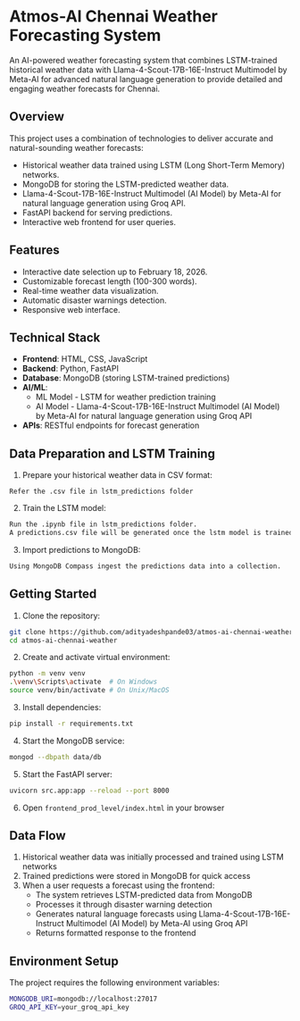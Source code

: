 # Atmos-AI Chennai Weather Forecasting System

An AI-powered weather forecasting system that combines LSTM-trained historical weather data with Llama-4-Scout-17B-16E-Instruct Multimodel by Meta-AI for advanced natural language generation to provide detailed and engaging weather forecasts for Chennai.

## Overview

This project uses a combination of technologies to deliver accurate and natural-sounding weather forecasts:
- Historical weather data trained using LSTM (Long Short-Term Memory) networks.
- MongoDB for storing the LSTM-predicted weather data.
- Llama-4-Scout-17B-16E-Instruct Multimodel (AI Model) by Meta-AI for natural language generation using Groq API.
- FastAPI backend for serving predictions.
- Interactive web frontend for user queries.

## Features

- Interactive date selection up to February 18, 2026.
- Customizable forecast length (100-300 words).
- Real-time weather data visualization.
- Automatic disaster warnings detection.
- Responsive web interface.

## Technical Stack

- **Frontend**: HTML, CSS, JavaScript
- **Backend**: Python, FastAPI
- **Database**: MongoDB (storing LSTM-trained predictions)
- **AI/ML**: 
  - ML Model - LSTM for weather prediction training
  - AI Model - Llama-4-Scout-17B-16E-Instruct Multimodel (AI Model) by Meta-AI for natural language generation using Groq API
- **APIs**: RESTful endpoints for forecast generation

## Data Preparation and LSTM Training

1. Prepare your historical weather data in CSV format:
```csv
Refer the .csv file in lstm_predictions folder
```

2. Train the LSTM model:
```bash
Run the .ipynb file in lstm_predictions folder.
A predictions.csv file will be generated once the lstm model is trained.
```

3. Import predictions to MongoDB:
```bash
Using MongoDB Compass ingest the predictions data into a collection.
```

## Getting Started

1. Clone the repository:
```bash
git clone https://github.com/adityadeshpande03/atmos-ai-chennai-weather.git
cd atmos-ai-chennai-weather
```

2. Create and activate virtual environment:
```bash
python -m venv venv
.\venv\Scripts\activate  # On Windows
source venv/bin/activate # On Unix/MacOS
```

3. Install dependencies:
```bash
pip install -r requirements.txt
```

4. Start the MongoDB service:
```bash
mongod --dbpath data/db
```

5. Start the FastAPI server:
```bash
uvicorn src.app:app --reload --port 8000
```

6. Open `frontend_prod_level/index.html` in your browser

## Data Flow

1. Historical weather data was initially processed and trained using LSTM networks
2. Trained predictions were stored in MongoDB for quick access
3. When a user requests a forecast using the frontend:
   - The system retrieves LSTM-predicted data from MongoDB
   - Processes it through disaster warning detection
   - Generates natural language forecasts using Llama-4-Scout-17B-16E-Instruct Multimodel (AI Model) by Meta-AI using Groq API
   - Returns formatted response to the frontend

## Environment Setup

The project requires the following environment variables:
```bash
MONGODB_URI=mongodb://localhost:27017
GROQ_API_KEY=your_groq_api_key
```

